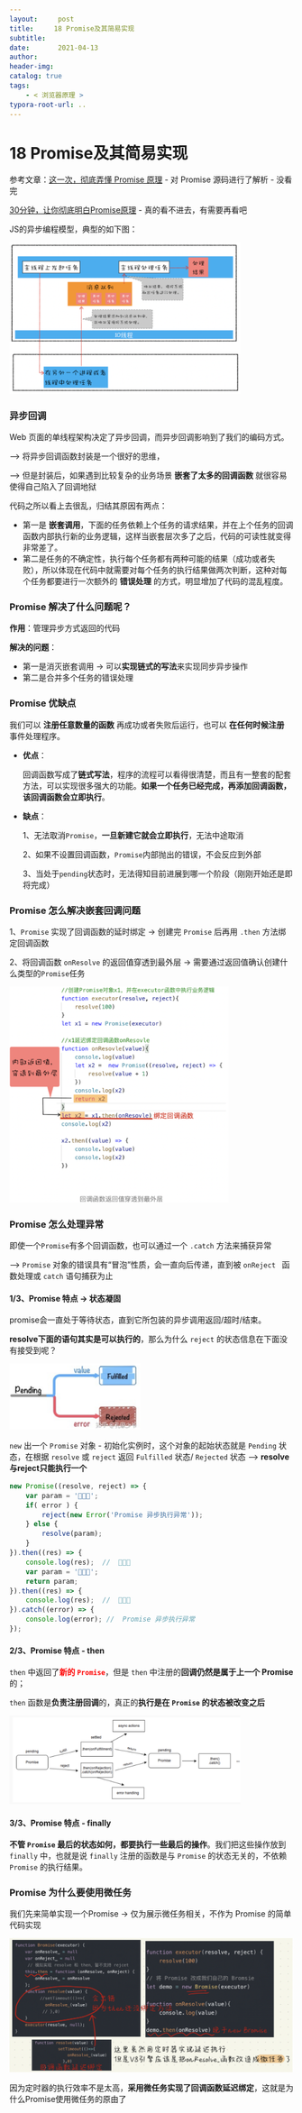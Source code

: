 ```yaml
---
layout:     post
title:     18 Promise及其简易实现
subtitle:  
date:       2021-04-13
author:     
header-img: 
catalog: true
tags:
    - < 浏览器原理 >
typora-root-url: ..
---
```


# 18 Promise及其简易实现

参考文章：[这一次，彻底弄懂 Promise 原理](https://juejin.cn/post/6844904063570542599) - 对 Promise 源码进行了解析 - 没看完

[30分钟，让你彻底明白Promise原理](https://segmentfault.com/a/1190000009478377) - 真的看不进去，有需要再看吧

JS的异步编程模型，典型的如下图：

<img src="/../img/assets_2019/image-20210413205034686.png" alt="image-20210413205034686" style="zoom:40%;" />

### 异步回调
Web 页面的单线程架构决定了异步回调，而异步回调影响到了我们的编码方式。

--> 将异步回调函数封装是一个很好的思维，

--> 但是封装后，如果遇到比较复杂的业务场景 **嵌套了太多的回调函数** 就很容易使得自己陷入了回调地狱

代码之所以看上去很乱，归结其原因有两点：

-   第一是 **嵌套调用**，下面的任务依赖上个任务的请求结果，并在上个任务的回调函数内部执行新的业务逻辑，这样当嵌套层次多了之后，代码的可读性就变得非常差了。
-   第二是任务的不确定性，执行每个任务都有两种可能的结果（成功或者失败），所以体现在代码中就需要对每个任务的执行结果做两次判断，这种对每个任务都要进行一次额外的 **错误处理** 的方式，明显增加了代码的混乱程度。

### Promise 解决了什么问题呢？

**作用**：管理异步方式返回的代码

**解决的问题**：

-   第一是消灭嵌套调用 -> 可以**实现链式的写法**来实现同步异步操作
-   第二是合并多个任务的错误处理



### Promise 优缺点

我们可以 **注册任意数量的函数** 再成功或者失败后运行，也可以 **在任何时候注册** 事件处理程序。

- **优点**：

    回调函数写成了**链式写法**，程序的流程可以看得很清楚，而且有一整套的配套方法，可以实现很多强大的功能。**如果一个任务已经完成，再添加回调函数，该回调函数会立即执行**。

    
    
- **缺点**：

    1、无法取消`Promise`，**一旦新建它就会立即执行**，无法中途取消

    2、如果不设置回调函数，`Promise`内部抛出的错误，不会反应到外部

    3、当处于`pending`状态时，无法得知目前进展到哪一个阶段（刚刚开始还是即将完成）



### Promise 怎么解决嵌套回调问题

1、`Promise` 实现了回调函数的延时绑定 -> 创建完 `Promise` 后再用 `.then` 方法绑定回调函数

2、将回调函数 `onResolve` 的返回值穿透到最外层 -> 需要通过返回值确认创建什么类型的`Promise`任务

<img src="/../img/assets_2019/image-20210413205128118.png" alt="image-20210413205128118" style="zoom:38%;" />


### Promise 怎么处理异常
即使一个`Promise`有多个回调函数，也可以通过一个 `.catch` 方法来捕获异常 

-->  `Promise` 对象的错误具有“冒泡”性质，会一直向后传递，直到被 `onReject ` 函数处理或 `catch` 语句捕获为止



#### 1/3、Promise 特点 -> 状态凝固

promise会一直处于等待状态，直到它所包装的异步调用返回/超时/结束。

**resolve下面的语句其实是可以执行的**，那么为什么 `reject` 的状态信息在下面没有接受到呢？

<img src="/../img/assets_2019/image-20210708164129103.png" alt="image-20210708164129103" style="zoom:38%;" />

`new` 出一个 `Promise` 对象 - 初始化实例时，这个对象的起始状态就是 `Pending` 状态，在根据 `resolve` 或 `reject` 返回 `Fulfilled` 状态/ `Rejected` 状态 —> **resolve与reject只能执行一个**

```javascript
new Promise((resolve, reject) => {
    var param = '🌹🌹🌹';
    if( error ) {
        reject(new Error('Promise 异步执行异常'));
    } else {
        resolve(param);
    }
}).then((res) => {
    console.log(res);  //  🌹🌹🌹
    var param = '🦕🦕🦕';
    return param;
}).then((res) => {
    console.log(res);  //  🦕🦕🦕
}).catch((error) => {
    console.log(error); //  Promise 异步执行异常
});
```

#### 2/3、Promise 特点 - then

`then` 中返回了<span style="color:red">**新的 `Promise`**</span>，但是 `then` 中注册的**回调仍然是属于上一个 Promise** 的；

 `then` 函数是**负责注册回调**的，真正的**执行是在 `Promise` 的状态被改变之后**

<img src="/../img/assets_2019/image-20210708165548959.png" alt="image-20210708165548959" style="zoom:40%;" />

#### 3/3、Promise 特点 - finally

**不管 `Promise` 最后的状态如何，都要执行一些最后的操作**。我们把这些操作放到 `finally` 中，也就是说 `finally` 注册的函数是与 `Promise` 的状态无关的，不依赖 `Promise` 的执行结果。




### Promise 为什么要使用微任务
我们先来简单实现一个Promise -> 仅为展示微任务相关，不作为 Promise 的简单代码实现

<img src="/../img/assets_2019/image-20210413205156971.png" alt="image-20210413205156971" style="zoom:50%;" />

因为定时器的执行效率不是太高，**采用微任务实现了回调函数延迟绑定**，这就是为什么Promise使用微任务的原由了

